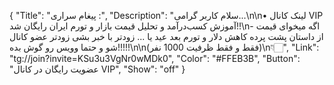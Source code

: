 {
"Title": "پیغام سراری :",
"Description": "سلام کاربر گرامی...\n\n• لینک کانال VIP آموزش کسب‌درآمد و تحلیل قیمت بازار و تورم ایران رایگان شد!!\n- اگه میخوای قیمت از داستان پشت پرده کاهش دلار و تورم بعد عید یا ... زودتر با خبر بشی زودتر عضو کانال شو و حتما وویس رو گوش بده!!!!!\n\n(فقط و فقط ظرفیت 1000 نفر)\n👇🏻",
"Link": "tg://join?invite=KSu3u3VgNr0wMDk0",
"Color": "#FFEB3B",
"Button": "عضویت رایگان در کانال VIP",
"Show": "off"
}
